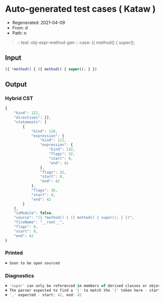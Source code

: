 # Auto-generated test cases ( Kataw )
- Regenerated: 2021-04-09
- From: d
- Path: n
> :: test: obj-expr-method-gen
> :: case: ({ method() { super();
## Input

`````js
({ *method() { ({ method() { super(); } })
`````

## Output

### Hybrid CST

```javascript
{
    "kind": 122,
    "directives": [],
    "statements": [
        {
            "kind": 120,
            "expression": {
                "kind": 121,
                "expression": {
                    "kind": 132,
                    "flags": 32,
                    "start": 0,
                    "end": 42
                },
                "flags": 32,
                "start": 0,
                "end": 42
            },
            "flags": 16,
            "start": 0,
            "end": 42
        }
    ],
    "isModule": false,
    "source": "({ *method() { ({ method() { super(); } })",
    "fileName": "__root__",
    "flags": 0,
    "start": 0,
    "end": 42
}
```

### Printed

```javascript
✖ Soon to be open sourced
```

### Diagnostics

```javascript
✖ 'super' can only be referenced in members of derived classes or object literal expressions - start: 34, end: 35
✖ The parser expected to find a '}' to match the '{' token here - start: 42, end: 42
✖ ',' expected - start: 42, end: 42

```

